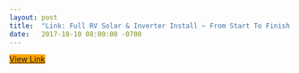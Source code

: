 ```yaml
---
layout: post
title:  "Link: Full RV Solar & Inverter Install ~ From Start To Finish (Video)"
date:   2017-10-10 08:00:00 -0700
---
```


<p style="text-align: center">

<a target="_blank" href="https://www.youtube.com/watch?v=4mRZbH-Tc14" 
              onclick="ga('send', 'event', 'great-link', 'clicked', 'exit');"
              class="btn btn-amazon" 
style="background-color: orange" >View Link</a>

</p>


